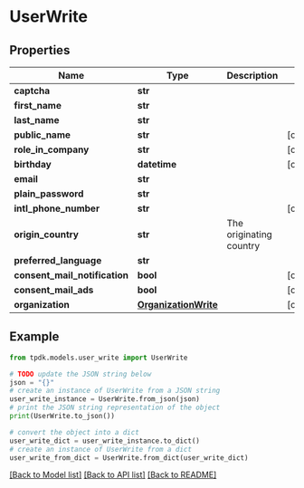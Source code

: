 # UserWrite



## Properties

Name | Type | Description | Notes
------------ | ------------- | ------------- | -------------
**captcha** | **str** |  | 
**first_name** | **str** |  | 
**last_name** | **str** |  | 
**public_name** | **str** |  | [optional] 
**role_in_company** | **str** |  | [optional] 
**birthday** | **datetime** |  | [optional] 
**email** | **str** |  | 
**plain_password** | **str** |  | 
**intl_phone_number** | **str** |  | [optional] 
**origin_country** | **str** | The originating country | 
**preferred_language** | **str** |  | 
**consent_mail_notification** | **bool** |  | [optional] 
**consent_mail_ads** | **bool** |  | [optional] 
**organization** | [**OrganizationWrite**](OrganizationWrite.md) |  | [optional] 

## Example

```python
from tpdk.models.user_write import UserWrite

# TODO update the JSON string below
json = "{}"
# create an instance of UserWrite from a JSON string
user_write_instance = UserWrite.from_json(json)
# print the JSON string representation of the object
print(UserWrite.to_json())

# convert the object into a dict
user_write_dict = user_write_instance.to_dict()
# create an instance of UserWrite from a dict
user_write_from_dict = UserWrite.from_dict(user_write_dict)
```
[[Back to Model list]](../README.md#documentation-for-models) [[Back to API list]](../README.md#documentation-for-api-endpoints) [[Back to README]](../README.md)


